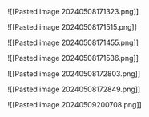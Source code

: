 
![[Pasted image 20240508171323.png]]

![[Pasted image 20240508171515.png]]

![[Pasted image 20240508171455.png]]

![[Pasted image 20240508171536.png]]

![[Pasted image 20240508172803.png]]

![[Pasted image 20240508172849.png]]


![[Pasted image 20240509200708.png]]

